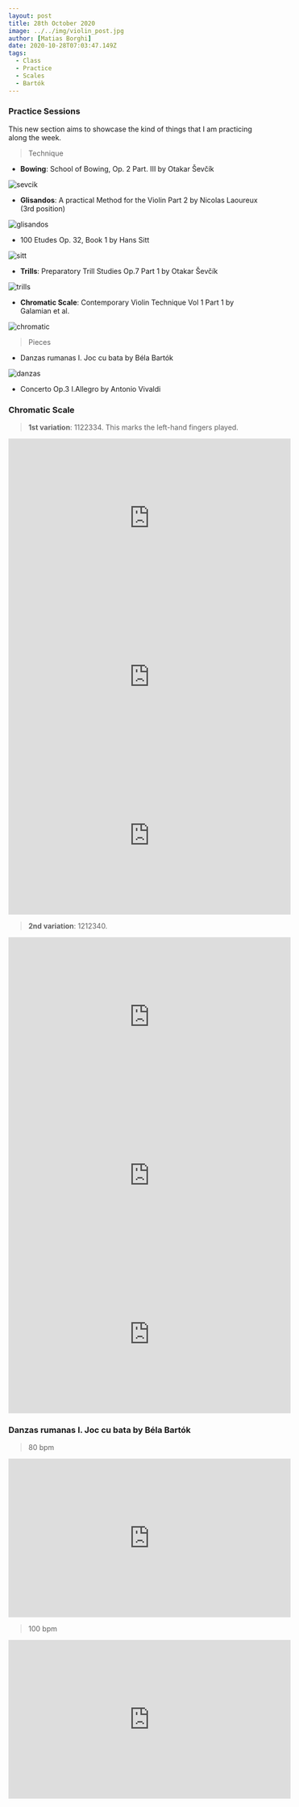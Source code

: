 ```yaml
---
layout: post
title: 28th October 2020
image: ../../img/violin_post.jpg
author: [Matias Borghi]
date: 2020-10-28T07:03:47.149Z
tags:
  - Class
  - Practice
  - Scales
  - Bartók
---
```


### Practice Sessions

This new section aims to showcase the kind of things that I am practicing along the week.

> Technique

- **Bowing**: School of Bowing, Op. 2 Part. III by Otakar Ševčík

![sevcik](sevcik_bowing.jpeg)

- **Glisandos**: A practical Method for the Violin Part 2 by Nicolas Laoureux (3rd position)

![glisandos](glisandos.jpeg)

- 100 Etudes Op. 32, Book 1 by Hans Sitt

![sitt](sitt.jpeg)

- **Trills**: Preparatory Trill Studies Op.7 Part 1 by Otakar Ševčík

![trills](sevcik_trills.jpeg)

- **Chromatic Scale**: Contemporary Violin Technique Vol 1 Part 1 by Galamian et al.

![chromatic](chromatic.jpeg)

> Pieces

- Danzas rumanas I. Joc cu bata by Béla Bartók

![danzas](danzas_rumanas.jpeg)

- Concerto Op.3 I.Allegro by Antonio Vivaldi


### Chromatic Scale

> **1st variation**: 1122334. This marks the left-hand fingers played.

<iframe width="560" height="315" src="https://www.youtube.com/embed/DzcXzckrdFc" frameborder="0" allow="accelerometer; autoplay; clipboard-write; encrypted-media; gyroscope; picture-in-picture" allowfullscreen></iframe>

<iframe width="560" height="315" src="https://www.youtube.com/embed/oKc22KS_GhM" frameborder="0" allow="accelerometer; autoplay; clipboard-write; encrypted-media; gyroscope; picture-in-picture" allowfullscreen></iframe>

<iframe width="560" height="315" src="https://www.youtube.com/embed/CUV-nMOwYds" frameborder="0" allow="accelerometer; autoplay; clipboard-write; encrypted-media; gyroscope; picture-in-picture" allowfullscreen></iframe>

> **2nd variation**: 1212340.

<iframe width="560" height="315" src="https://www.youtube.com/embed/KPBO6tSquwk" frameborder="0" allow="accelerometer; autoplay; clipboard-write; encrypted-media; gyroscope; picture-in-picture" allowfullscreen></iframe>

<iframe width="560" height="315" src="https://www.youtube.com/embed/-fBxuKxmQ2E" frameborder="0" allow="accelerometer; autoplay; clipboard-write; encrypted-media; gyroscope; picture-in-picture" allowfullscreen></iframe>

<iframe width="560" height="315" src="https://www.youtube.com/embed/7xOlJ8rSEE0" frameborder="0" allow="accelerometer; autoplay; clipboard-write; encrypted-media; gyroscope; picture-in-picture" allowfullscreen></iframe>

### Danzas rumanas I. Joc cu bata by Béla Bartók

> 80 bpm

<iframe width="560" height="315" src="https://www.youtube.com/embed/P3YVFaVAS9M" frameborder="0" allow="accelerometer; autoplay; clipboard-write; encrypted-media; gyroscope; picture-in-picture" allowfullscreen></iframe>

> 100 bpm

<iframe width="560" height="315" src="https://www.youtube.com/embed/EqZ4SulmN20" frameborder="0" allow="accelerometer; autoplay; clipboard-write; encrypted-media; gyroscope; picture-in-picture" allowfullscreen></iframe>